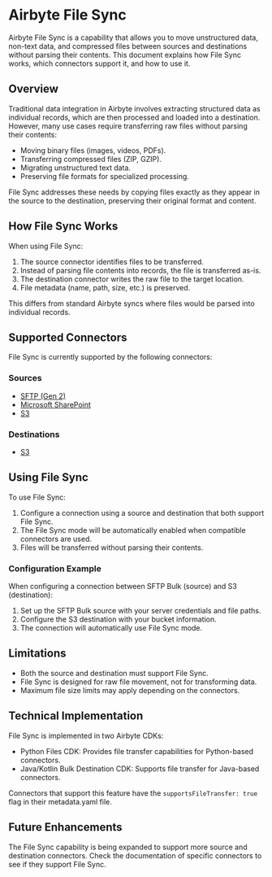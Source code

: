 # Airbyte File Sync

Airbyte File Sync is a capability that allows you to move unstructured data, non-text data, and compressed files between sources and destinations without parsing their contents. This document explains how File Sync works, which connectors support it, and how to use it.

## Overview

Traditional data integration in Airbyte involves extracting structured data as individual records, which are then processed and loaded into a destination. However, many use cases require transferring raw files without parsing their contents:

- Moving binary files (images, videos, PDFs).
- Transferring compressed files (ZIP, GZIP).
- Migrating unstructured text data.
- Preserving file formats for specialized processing.

File Sync addresses these needs by copying files exactly as they appear in the source to the destination, preserving their original format and content.

## How File Sync Works

When using File Sync:

1. The source connector identifies files to be transferred.
2. Instead of parsing file contents into records, the file is transferred as-is.
3. The destination connector writes the raw file to the target location.
4. File metadata (name, path, size, etc.) is preserved.

This differs from standard Airbyte syncs where files would be parsed into individual records.

## Supported Connectors

File Sync is currently supported by the following connectors:

### Sources

- [SFTP (Gen 2)](../integrations/sources/sftp-bulk.md)
- [Microsoft SharePoint](../integrations/sources/microsoft-sharepoint.md)
- [S3](../integrations/sources/s3.md)

### Destinations

- [S3](../integrations/destinations/s3.md)

## Using File Sync

To use File Sync:

1. Configure a connection using a source and destination that both support File Sync.
2. The File Sync mode will be automatically enabled when compatible connectors are used.
3. Files will be transferred without parsing their contents.

### Configuration Example

When configuring a connection between SFTP Bulk (source) and S3 (destination):

1. Set up the SFTP Bulk source with your server credentials and file paths.
2. Configure the S3 destination with your bucket information.
3. The connection will automatically use File Sync mode.

## Limitations

- Both the source and destination must support File Sync.
- File Sync is designed for raw file movement, not for transforming data.
- Maximum file size limits may apply depending on the connectors.

## Technical Implementation

File Sync is implemented in two Airbyte CDKs:
- Python Files CDK: Provides file transfer capabilities for Python-based connectors.
- Java/Kotlin Bulk Destination CDK: Supports file transfer for Java-based connectors.

Connectors that support this feature have the `supportsFileTransfer: true` flag in their metadata.yaml file.

## Future Enhancements

The File Sync capability is being expanded to support more source and destination connectors. Check the documentation of specific connectors to see if they support File Sync.

